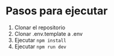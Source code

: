 # Pasos para ejecutar


1. Clonar el repositorio
2. Clonar .env.template a .env
3. Ejecutar `npm install`
4. Ejecutar `npm run dev`


